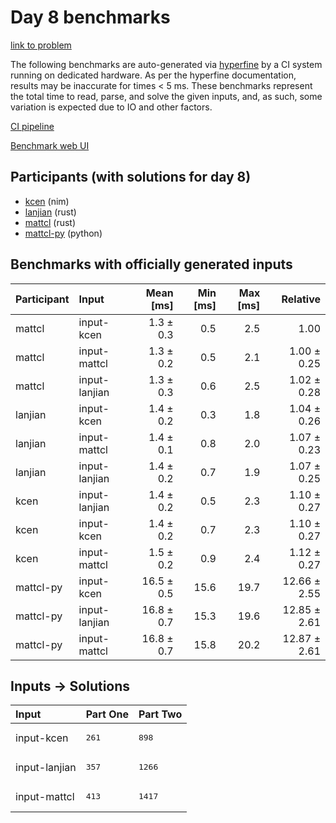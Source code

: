 # Day 8 benchmarks

[link to problem](https://adventofcode.com/2024/day/8)

The following benchmarks are auto-generated via
[hyperfine](https://github.com/sharkdp/hyperfine) by a CI system running on
dedicated hardware. As per the hyperfine documentation, results may be
inaccurate for times < 5 ms. These benchmarks represent the total time to read,
parse, and solve the given inputs, and, as such, some variation is expected due
to IO and other factors.

[CI pipeline](http://ci.papercode.net:8080/teams/main/pipelines/aoc2024)

[Benchmark web UI](https://aoc.ancalagon.black)


## Participants (with solutions for day 8)

- [kcen](https://github.com/kcen/aoc2024) (nim)
- [lanjian](https://github.com/lanjian/aoc-2024) (rust)
- [mattcl](https://github.com/mattcl/aoc2024) (rust)
- [mattcl-py](https://github.com/mattcl/aoc2024-py) (python)


## Benchmarks with officially generated inputs

| Participant | Input | Mean [ms] | Min [ms] | Max [ms] | Relative |
|:---|:---|---:|---:|---:|---:|
| mattcl | input-kcen | 1.3 ± 0.3 | 0.5 | 2.5 | 1.00 |
| mattcl | input-mattcl | 1.3 ± 0.2 | 0.5 | 2.1 | 1.00 ± 0.25 |
| mattcl | input-lanjian | 1.3 ± 0.3 | 0.6 | 2.5 | 1.02 ± 0.28 |
| lanjian | input-kcen | 1.4 ± 0.2 | 0.3 | 1.8 | 1.04 ± 0.26 |
| lanjian | input-mattcl | 1.4 ± 0.1 | 0.8 | 2.0 | 1.07 ± 0.23 |
| lanjian | input-lanjian | 1.4 ± 0.2 | 0.7 | 1.9 | 1.07 ± 0.25 |
| kcen | input-lanjian | 1.4 ± 0.2 | 0.5 | 2.3 | 1.10 ± 0.27 |
| kcen | input-kcen | 1.4 ± 0.2 | 0.7 | 2.3 | 1.10 ± 0.27 |
| kcen | input-mattcl | 1.5 ± 0.2 | 0.9 | 2.4 | 1.12 ± 0.27 |
| mattcl-py | input-kcen | 16.5 ± 0.5 | 15.6 | 19.7 | 12.66 ± 2.55 |
| mattcl-py | input-lanjian | 16.8 ± 0.7 | 15.3 | 19.6 | 12.85 ± 2.61 |
| mattcl-py | input-mattcl | 16.8 ± 0.7 | 15.8 | 20.2 | 12.87 ± 2.61 |


## Inputs -> Solutions

| Input | Part One | Part Two |
|:---|:---|:---|
|input-kcen|<pre>261</pre>|<pre>898</pre>|
|input-lanjian|<pre>357</pre>|<pre>1266</pre>|
|input-mattcl|<pre>413</pre>|<pre>1417</pre>|